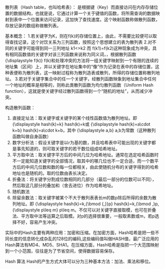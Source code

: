 散列表（Hash table，也叫哈希表）： 是根据键（Key）而直接访问在内存存储位置的数据结构，也就是说，它通过计算一个关于键值的函数，将所需查询的数据映射到表中一个位置来访问记录，这加快了查找速度。这个映射函数称做散列函数，存放记录的数组称做散列表。

基本概念：
1.若关键字为K，则在f(k)的存储位置上，由此，不需要比较便可以取得查找记录，这个对饮关系为三列函数，按照这个思想建立的表为散列表
2.对不同的关键字可能得到同一三列地址 k1<>k2 而 f(k1)=f(k2)这种现象成为冲突，具有相同函数值的关键字对该三列函数来说称为同义词，，根据散列函数 {\displaystyle f(k)} f(k)和处理冲突的方法将一组关键字映射到一个有限的连续的地址集（区间）上，并以关键字在地址集中的“像”作为记录在表中的存储位置，这种表便称为散列表，这一映射过程称为散列造表或散列，所得的存储位置称散列地址。
3.若对于关键字集合中的任一个关键字，经散列函数映象到地址集合中任何一个地址的概率是相等的，则称此类散列函数为均匀散列函数（Uniform Hash function），这就是使关键字经过散列函数得到一个“随机的地址”，从而减少冲突。

构造散列函数：
1. 直接定址法：取关键字或关键字的某个线性函数值为散列地址。即 {\displaystyle hash(k)=k} hash(k)=k或 {\displaystyle hash(k)=a\cdot k+b} hash(k)=a\cdot k+b，其中 {\displaystyle a\,b} a\,b为常数（这种散列函数叫做自身函数）
2. 数字分析法：假设关键字是以r为基的数，并且哈希表中可能出现的关键字都是事先知道的，则可取关键字的若干数位组成哈希地址。
3. 平方取中法：取关键字平方后的中间几位为哈希地址。通常在选定哈希函数时不一定能知道关键字的全部情况，取其中的哪几位也不一定合适，而一个数平方后的中间几位数和数的每一位都相关，由此使随机分布的关键字得到的哈希地址也是随机的。取的位数由表长决定。
4. 折叠法：将关键字分割成位数相同的几部分（最后一部分的位数可以不同），然后取这几部分的叠加和（舍去进位）作为哈希地址。
6. 随机数法
5. 除留余数法：取关键字被某个不大于散列表表长m的数p除后所得的余数为散列地址。即 {\displaystyle hash(k)=k\,{\bmod {\,}}p} hash(k)=k\,{\bmod  \,}p, {\displaystyle p\leq m} p\leq m。不仅可以对关键字直接取模，也可在折叠法、平方取中法等运算之后取模。对p的选择很重要，一般取素数或m，若p选择不好，容易产生冲突。

实际中的Hash主要有两种应用：加密和压缩。在加密方面，Hash哈希是把一些不同长度的信息转化成杂乱的128位的编码,这些编码值叫做HASH值，最广泛应用的Hash算法有MD4、MD5、SHA1。在压缩方面，Hash哈希是指把一个大范围映射到一个小范围，往往是为了节省空间，使得数据容易保存。

Hash 算法
Hash的产生方式大体可以分为三种基本方法：加法、乘法和移位。